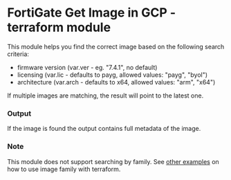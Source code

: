 # FortiGate Get Image in GCP - terraform module

This module helps you find the correct image based on the following search criteria:

- firmware version (var.ver - eg. "7.4.1", no default)
- licensing (var.lic - defaults to payg, allowed values: "payg", "byol")
- architecture (var.arch - defaults to x64, allowed values: "arm", "x64")

If multiple images are matching, the result will point to the latest one.

### Output

If the image is found the output contains full metadata of the image.

### Note

This module does not support searching by family. See [other examples](https://github.com/40net-cloud/fortinet-gcp-solutions/blob/master/FortiGate/docs/images.md#using-image-family-with-terraform) on how to use image family with terraform.
